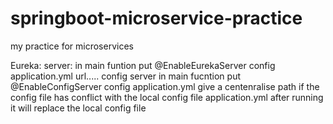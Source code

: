 # springboot-microservice-practice
my practice for microservices

Eureka:
    server:
        in main funtion put @EnableEurekaServer
        config application.yml
            url.....
config server
    in main fucntion put @EnableConfigServer
    config application.yml
        give a centenralise path
    if the config file has conflict with the local config file application.yml after running it will replace the local config file
    